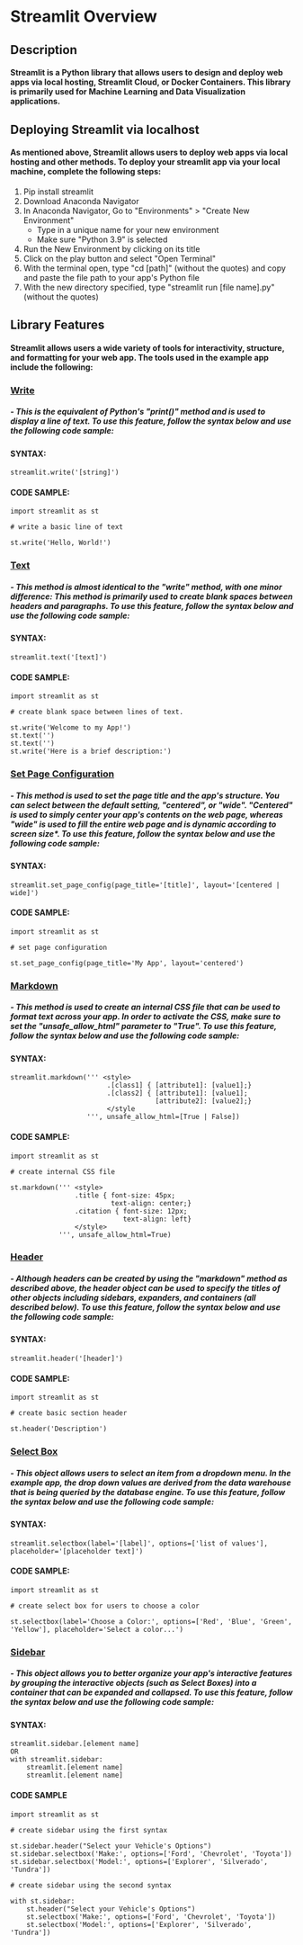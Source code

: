 # Streamlit Overview
## Description
#### Streamlit is a Python library that allows users to design and deploy web apps via local hosting, Streamlit Cloud, or Docker Containers. This library is primarily used for Machine Learning and Data Visualization applications.
## Deploying Streamlit via localhost
#### As mentioned above, Streamlit allows users to deploy web apps via local hosting and other methods. To deploy your streamlit app via your local machine, complete the following steps:
1. Pip install streamlit
2. Download Anaconda Navigator
3. In Anaconda Navigator, Go to "Environments" > "Create New Environment"
    - Type in a unique name for your new environment
    - Make sure "Python 3.9" is selected
4. Run the New Environment by clicking on its title
5. Click on the play button and select "Open Terminal"
6. With the terminal open, type "cd [path]" (without the quotes) and copy and paste the file path to your app's Python file
7. With the new directory specified, type "streamlit run [file name].py" (without the quotes)
## Library Features
#### Streamlit allows users a wide variety of tools for interactivity, structure, and formatting for your web app. The tools used in the example app include the following:
### <ins>Write</ins>
##### - This is the equivalent of Python's "print()" method and is used to display a line of text. To use this feature, follow the syntax below and use the following code sample:
#### SYNTAX:
    streamlit.write('[string]')
#### CODE SAMPLE:
    import streamlit as st
    
    # write a basic line of text
    
    st.write('Hello, World!')
### <ins>Text</ins>
##### - This method is almost identical to the "write" method, with one minor difference: This method is primarily used to create blank spaces between headers and paragraphs. To use this feature, follow the syntax below and use the following code sample:
#### SYNTAX:
    streamlit.text('[text]')
#### CODE SAMPLE:
    import streamlit as st
    
    # create blank space between lines of text.
    
    st.write('Welcome to my App!')
    st.text('')
    st.text('')
    st.write('Here is a brief description:')
### <ins>Set Page Configuration</ins>
##### - This method is used to set the page title and the app's structure. You can select between the default setting, "centered", or "wide". "Centered" is used to simply center your app's contents on the web page, whereas "wide" is used to fill the entire web page and is dynamic according to screen size*. To use this feature, follow the syntax below and use the following code sample:
#### SYNTAX:
    streamlit.set_page_config(page_title='[title]', layout='[centered | wide]')
#### CODE SAMPLE:
    import streamlit as st
    
    # set page configuration
    
    st.set_page_config(page_title='My App', layout='centered')
### <ins>Markdown</ins>
##### - This method is used to create an internal CSS file that can be used to format text across your app. In order to activate the CSS, make sure to set the "unsafe_allow_html" parameter to "True". To use this feature, follow the syntax below and use the following code sample:
#### SYNTAX:
    streamlit.markdown(''' <style>
                            .[class1] { [attribute1]: [value1];}
                            .[class2] { [attribute1]: [value1];
                                        [attribute2]: [value2];}
                            </style
                       ''', unsafe_allow_html=[True | False])
#### CODE SAMPLE:
    import streamlit as st
    
    # create internal CSS file
    
    st.markdown(''' <style>
                    .title { font-size: 45px;
                             text-align: center;}
                    .citation { font-size: 12px;
                                text-align: left}
                    </style>
                ''', unsafe_allow_html=True)
### <ins>Header</ins>
##### - Although headers can be created by using the "markdown" method as described above, the header object can be used to specify the titles of other objects including sidebars, expanders, and containers (all described below). To use this feature, follow the syntax below and use the following code sample:
#### SYNTAX:
    streamlit.header('[header]')
#### CODE SAMPLE:
    import streamlit as st
    
    # create basic section header
    
    st.header('Description')
### <ins>Select Box</ins>
##### - This object allows users to select an item from a dropdown menu. In the example app, the drop down values are derived from the data warehouse that is being queried by the database engine. To use this feature, follow the syntax below and use the following code sample:
#### SYNTAX:
    streamlit.selectbox(label='[label]', options=['list of values'], placeholder='[placeholder text]')
#### CODE SAMPLE:
    import streamlit as st
    
    # create select box for users to choose a color
    
    st.selectbox(label='Choose a Color:', options=['Red', 'Blue', 'Green', 'Yellow'], placeholder='Select a color...')
### <ins>Sidebar</ins>
##### - This object allows you to better organize your app's interactive features by grouping the interactive objects (such as Select Boxes) into a container that can be expanded and collapsed. To use this feature, follow the syntax below and use the following code sample:
#### SYNTAX:
    streamlit.sidebar.[element name]
    OR
    with streamlit.sidebar:
        streamlit.[element name]
        streamlit.[element name]
#### CODE SAMPLE
    import streamlit as st
    
    # create sidebar using the first syntax
    
    st.sidebar.header("Select your Vehicle's Options")
    st.sidebar.selectbox('Make:', options=['Ford', 'Chevrolet', 'Toyota'])
    st.sidebar.selectbox('Model:', options=['Explorer', 'Silverado', 'Tundra'])
    
    # create sidebar using the second syntax
    
    with st.sidebar:
        st.header("Select your Vehicle's Options")
        st.selectbox('Make:', options=['Ford', 'Chevrolet', 'Toyota'])
        st.selectbox('Model:', options=['Explorer', 'Silverado', 'Tundra'])
